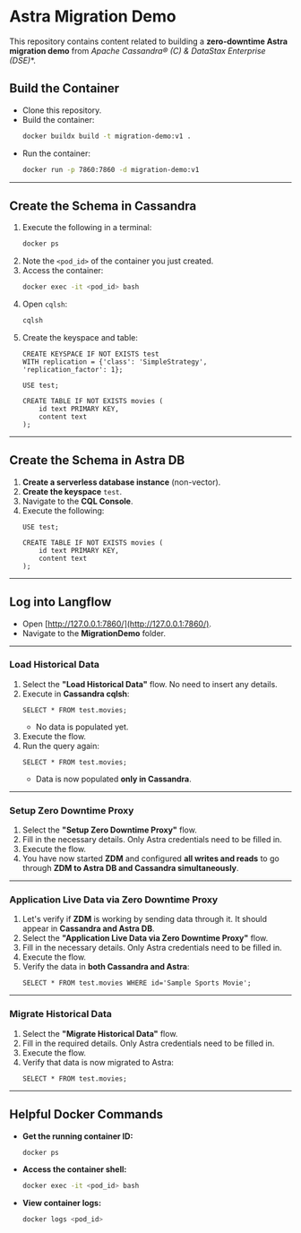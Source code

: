# Astra Migration Demo

This repository contains content related to building a **zero-downtime Astra migration demo** from **Apache Cassandra® (C*) & DataStax Enterprise (DSE)**.

## Build the Container
- Clone this repository.
- Build the container:
  ```sh
  docker buildx build -t migration-demo:v1 .
  ```
- Run the container:
  ```sh
  docker run -p 7860:7860 -d migration-demo:v1
  ```

---

## Create the Schema in Cassandra
1. Execute the following in a terminal:
   ```sh
   docker ps
   ```
2. Note the `<pod_id>` of the container you just created.
3. Access the container:
   ```sh
   docker exec -it <pod_id> bash
   ```
4. Open `cqlsh`:
   ```sh
   cqlsh
   ```
5. Create the keyspace and table:
   ```cql
   CREATE KEYSPACE IF NOT EXISTS test 
   WITH replication = {'class': 'SimpleStrategy', 'replication_factor': 1};

   USE test;

   CREATE TABLE IF NOT EXISTS movies (
       id text PRIMARY KEY,
       content text
   );
   ```

---

## Create the Schema in Astra DB
1. **Create a serverless database instance** (non-vector).
2. **Create the keyspace** `test`.
3. Navigate to the **CQL Console**.
4. Execute the following:
   ```cql
   USE test;

   CREATE TABLE IF NOT EXISTS movies (
       id text PRIMARY KEY,
       content text
   );
   ```

---

## Log into Langflow
- Open [http://127.0.0.1:7860/](http://127.0.0.1:7860/).
- Navigate to the **MigrationDemo** folder.

---

### Load Historical Data
1. Select the **"Load Historical Data"** flow. No need to insert any details.
2. Execute in **Cassandra cqlsh**:
   ```cql
   SELECT * FROM test.movies;
   ```
   - No data is populated yet.
3. Execute the flow.
4. Run the query again:
   ```cql
   SELECT * FROM test.movies;
   ```
   - Data is now populated **only in Cassandra**.

---

### Setup Zero Downtime Proxy
1. Select the **"Setup Zero Downtime Proxy"** flow.
2. Fill in the necessary details. Only Astra credentials need to be filled in.
3. Execute the flow.
4. You have now started **ZDM** and configured **all writes and reads** to go through **ZDM to Astra DB and Cassandra simultaneously**.

---

### Application Live Data via Zero Downtime Proxy
1. Let's verify if **ZDM** is working by sending data through it. It should appear in **Cassandra and Astra DB**.
2. Select the **"Application Live Data via Zero Downtime Proxy"** flow.
3. Fill in the necessary details. Only Astra credentials need to be filled in.
4. Execute the flow.
5. Verify the data in **both Cassandra and Astra**:
   ```cql
   SELECT * FROM test.movies WHERE id='Sample Sports Movie';
   ```

---

### Migrate Historical Data
1. Select the **"Migrate Historical Data"** flow.
2. Fill in the required details. Only Astra credentials need to be filled in.
3. Execute the flow.
4. Verify that data is now migrated to Astra:
   ```cql
   SELECT * FROM test.movies;
   ```

---

## Helpful Docker Commands
- **Get the running container ID:**
  ```sh
  docker ps
  ```
- **Access the container shell:**
  ```sh
  docker exec -it <pod_id> bash
  ```
- **View container logs:**
  ```sh
  docker logs <pod_id>
  ```